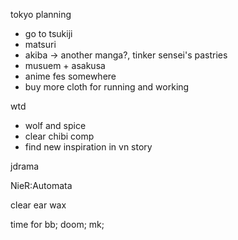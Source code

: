 tokyo planning
- go to tsukiji
- matsuri
- akiba -> another manga?, tinker sensei's pastries
- musuem + asakusa
- anime fes somewhere
- buy more cloth for running and working 

wtd
- wolf and spice
- clear chibi comp
- find new inspiration in vn story

jdrama

NieR:Automata

clear ear wax

time for 
bb;
doom;
mk;

